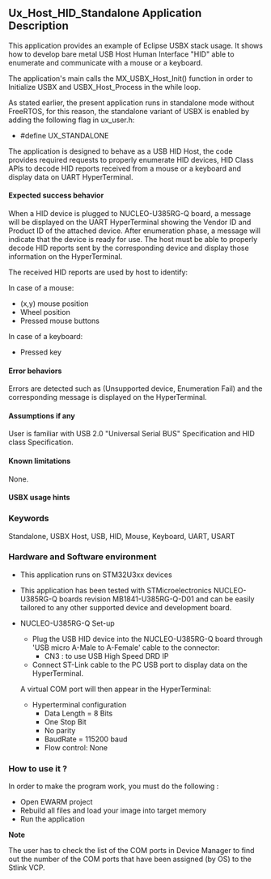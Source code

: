 ## <b>Ux_Host_HID_Standalone Application Description</b>

This application provides an example of Eclipse USBX stack usage.
It shows how to develop bare metal USB Host Human Interface "HID" able to enumerate and communicate with a mouse or a keyboard.

The application's main calls the MX_USBX_Host_Init() function in order to Initialize USBX and USBX_Host_Process in the while loop.

As stated earlier, the present application runs in standalone mode without FreeRTOS, for this reason, the standalone variant of USBX is enabled by adding the following flag in ux_user.h:

 - #define UX_STANDALONE


The application is designed to behave as a USB HID Host, the code provides required requests to properly enumerate
HID devices, HID Class APIs to decode HID reports received from a mouse or a keyboard and display data on UART HyperTerminal.

#### <b>Expected success behavior</b>

When a HID device is plugged to NUCLEO-U385RG-Q board, a message will be displayed on the UART HyperTerminal showing
the Vendor ID and Product ID of the attached device.
After enumeration phase, a message will indicate that the device is ready for use.
The host must be able to properly decode HID reports sent by the corresponding device and display those information on the HyperTerminal.

The received HID reports are used by host to identify:

In case of a mouse:

   - (x,y) mouse position
   - Wheel position
   - Pressed mouse buttons

In case of a keyboard:

   - Pressed key

#### <b>Error behaviors</b>

Errors are detected such as (Unsupported device, Enumeration Fail) and the corresponding message is displayed on the HyperTerminal.

#### <b>Assumptions if any</b>

User is familiar with USB 2.0 "Universal Serial BUS" Specification and HID class Specification.

#### <b>Known limitations</b>

None.

#### <b>USBX usage hints</b>


### <b>Keywords</b>

Standalone, USBX Host, USB, HID, Mouse, Keyboard, UART, USART


### <b>Hardware and Software environment</b>

  - This application runs on STM32U3xx devices
  - This application has been tested with STMicroelectronics NUCLEO-U385RG-Q boards revision MB1841-U385RG-Q-D01
    and can be easily tailored to any other supported device and development board.

  - NUCLEO-U385RG-Q Set-up
    - Plug the USB HID device into the NUCLEO-U385RG-Q board through 'USB micro A-Male to A-Female' cable to the connector:
      - CN3 : to use USB High Speed DRD IP
    - Connect ST-Link cable to the PC USB port to display data on the HyperTerminal.

    A virtual COM port will then appear in the HyperTerminal:
    - Hyperterminal configuration
      - Data Length = 8 Bits
      - One Stop Bit
      - No parity
      - BaudRate = 115200 baud
      - Flow control: None

### <b>How to use it ?</b>

In order to make the program work, you must do the following :

 - Open EWARM project
 - Rebuild all files and load your image into target memory
 - Run the application

<b>Note</b>

The user has to check the list of the COM ports in Device Manager to find out the number of the COM ports that have been assigned (by OS) to the Stlink VCP.
